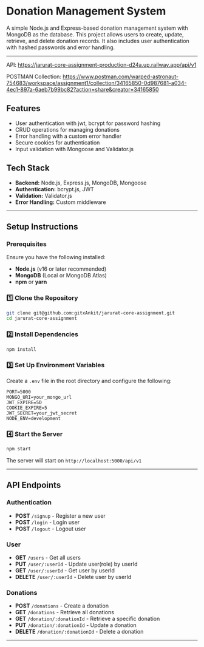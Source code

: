 # Donation Management System

A simple Node.js and Express-based donation management system with MongoDB as the database. This project allows users to create, update, retrieve, and delete donation records. It also includes user authentication with hashed passwords and error handling.

---
API: https://jarurat-core-assignment-production-d24a.up.railway.app/api/v1

POSTMAN Collection: https://www.postman.com/warped-astronaut-754683/workspace/assignment1/collection/34165850-0d987681-a034-4ec1-897a-6aeb7b99bc82?action=share&creator=34165850
## Features
- User authentication with jwt, bcrypt for password hashing
- CRUD operations for managing donations
- Error handling with a custom error handler
- Secure cookies for authentication
- Input validation with Mongoose and Validator.js

## Tech Stack
- **Backend:** Node.js, Express.js, MongoDB, Mongoose
- **Authentication:** bcrypt.js, JWT
- **Validation:** Validator.js
- **Error Handling:** Custom middleware

---

## Setup Instructions

### Prerequisites
Ensure you have the following installed:
- **Node.js** (v16 or later recommended)
- **MongoDB** (Local or MongoDB Atlas)
- **npm** or **yarn**

### 1️⃣ Clone the Repository
```bash
git clone git@github.com:gitxAnkit/jarurat-core-assignment.git
cd jarurat-core-assignment
```

### 2️⃣ Install Dependencies
```bash
npm install
```

### 3️⃣ Set Up Environment Variables
Create a `.env` file in the root directory and configure the following:
```env
PORT=5000
MONGO_URI=your_mongo_url
JWT_EXPIRE=5D
COOKIE_EXPIRE=5
JWT_SECRET=your_jwt_secret
NODE_ENV=development
```

### 4️⃣ Start the Server
```bash
npm start
```

The server will start on `http://localhost:5000/api/v1`

---

## API Endpoints

### Authentication
- **POST** `/signup` - Register a new user
- **POST** `/login` - Login user  
- **POST** `/logout` - Logout user


### User
- **GET** `/users` - Get all users
- **PUT** `/user/:userId` - Update user(role) by userId
- **GET** `/user/:userId` - Get user by userId
- **DELETE** `/user/:userId` - Delete user by userId


### Donations
- **POST** `/donations` - Create a donation
- **GET** `/donations` - Retrieve all donations
- **GET** `/donation/:donationId` - Retrieve a specific donation
- **PUT** `/donation/:donationId` - Update a donation
- **DELETE** `/donation/:donationId` - Delete a donation

---
